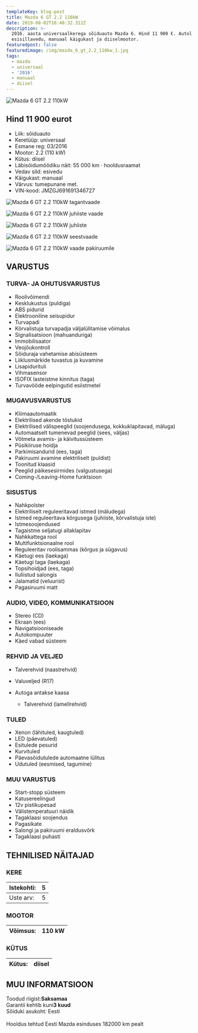 ```yaml
---
templateKey: blog-post
title: Mazda 6 GT 2.2 110kW
date: 2019-08-02T16:48:32.312Z
description: >-
  2016. aasta universaalkerega sõiduauto Mazda 6. Hind 11 900 €. Autol on
  esisillavedu, manuaal käigukast ja diiselmootor.
featuredpost: false
featuredimage: /img/mazda_6_gt_2.2_110kw_1.jpg
tags:
  - mazda
  - universaal
  - '2016'
  - manuaal
  - diisel
---
```

![Mazda 6 GT 2.2 110kW](/img/mazda_6_gt_2.2_110kw_1.jpg "Mazda 6 GT 2.2 110kW")

## Hind 11 900 eurot

* Liik:	sõiduauto
* Keretüüp:	universaal
* Esmane reg:	03/2016
* Mootor:	2.2 (110 kW)
* Kütus:	diisel
* Läbisõidumõõdiku näit:	55 000 km · hooldusraamat
* Vedav sild:	esivedu
* Käigukast:	manuaal
* Värvus:	tumepunane met.
* VIN-kood:	JMZGJ691691346727

![Mazda 6 GT 2.2 110kW tagantvaade](/img/mazda_6_gt_2.2_110kw_2.jpg "Mazda 6 GT 2.2 110kW tagantvaade")

![Mazda 6 GT 2.2 110kW juhiiste vaade](/img/mazda_6_gt_2.2_110kw_3.jpg "Mazda 6 GT 2.2 110kW juhiiste vaade")

![Mazda 6 GT 2.2 110kW juhiiste](/img/mazda_6_gt_2.2_110kw_4.jpg "Mazda 6 GT 2.2 110kW juhiiste")

![Mazda 6 GT 2.2 110kW seestvaade](/img/mazda_6_gt_2.2_110kw_5.jpg "Mazda 6 GT 2.2 110kW seestvaade")

![Mazda 6 GT 2.2 110kW vaade pakiruumile](/img/mazda_6_gt_2.2_110kw_6.jpg "Mazda 6 GT 2.2 110kW vaade pakiruumile")

<!--StartFragment-->

## VARUSTUS

### TURVA- JA OHUTUSVARUSTUS

* Roolivõimendi
* Kesklukustus (puldiga)
* ABS pidurid
* Elektrooniline seisupidur
* Turvapadi
* Kõrvalistuja turvapadja väljalülitamise võimalus
* Signalisatsioon (mahuanduriga)
* Immobilisaator
* Veojõukontroll
* Sõiduraja vahetamise abisüsteem
* Liiklusmärkide tuvastus ja kuvamine
* Lisapidurituli
* Vihmasensor
* ISOFIX lasteistme kinnitus (taga)
* Turvavööde eelpingutid esiistmetel

### MUGAVUSVARUSTUS

* Kliimaautomaatik
* Elektrilised akende tõstukid
* Elektrilised välispeeglid (soojendusega, kokkuklapitavad, mäluga)
* Automaatselt tumenevad peeglid (sees, väljas)
* Võtmeta avamis- ja käivitussüsteem
* Püsikiiruse hoidja
* Parkimisandurid (ees, taga)
* Pakiruumi avamine elektriliselt (puldist)
* Toonitud klaasid
* Peeglid päikesesirmides (valgustusega)
* Coming-/Leaving-Home funktsioon

### SISUSTUS

* Nahkpolster
* Elektriliselt reguleeritavad istmed (mäludega)
* Istmed reguleeritava kõrgusega (juhiiste, kõrvalistuja iste)
* Istmesoojendused
* Tagaistme seljatugi allaklapitav
* Nahkkattega rool
* Multifunktsionaalne rool
* Reguleeritav roolisammas (kõrgus ja sügavus)
* Käetugi ees (laekaga)
* Käetugi taga (laekaga)
* Topsihoidjad (ees, taga)
* Iluliistud salongis
* Jalamatid (veluurist)
* Pagasiruumi matt

### AUDIO, VIDEO, KOMMUNIKATSIOON

* Stereo (CD)
* Ekraan (ees)
* Navigatsiooniseade
* Autokompuuter
* Käed vabad süsteem

### REHVID JA VELJED

* Talverehvid (naastrehvid)
* Valuveljed (R17)
* Autoga antakse kaasa

  * Talverehvid (lamellrehvid)

### TULED

* Xenon (lähituled, kaugtuled)
* LED (päevatuled)
* Esitulede pesurid
* Kurvituled
* Päevasõidutulede automaatne lülitus
* Udutuled (eesmised, tagumine)

### MUU VARUSTUS

* Start-stopp süsteem
* Katusereelingud
* 12v pistikupesad
* Välistemperatuuri näidik
* Tagaklaasi soojendus
* Pagasikate
* Salongi ja pakiruumi eraldusvõrk
* Tagaklaasi puhasti

## TEHNILISED NÄITAJAD

### KERE

| Istekohti: | 5   |
| ---------- | --- |
| Uste arv:  | 5   |

### MOOTOR

| Võimsus: | 110 kW |
| -------- | ------ |

### KÜTUS

| Kütus: | diisel |
| ------ | ------ |

## MUU INFORMATSIOON

Toodud riigist:**Saksamaa**\
Garantii kehtib kuni**3 kuud**\
Sõiduki asukoht: Eesti\
\
Hooldus tehtud Eesti Mazda esinduses 182000 km pealt

<!--EndFragment-->
